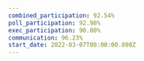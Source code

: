 ```yaml
---
combined_participation: 92.54%
poll_participation: 92.98%
exec_participation: 90.00%
communication: 96.23%
start_date: 2022-03-07T00:00:00.000Z
---
```

